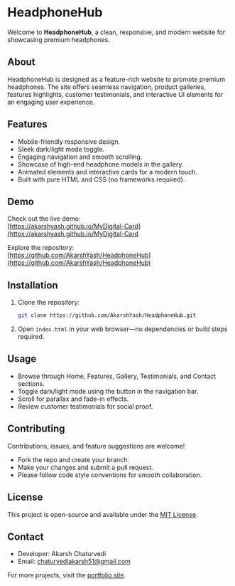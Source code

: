 # HeadphoneHub

Welcome to **HeadphoneHub**, a clean, responsive, and modern website for showcasing premium headphones.

## About

HeadphoneHub is designed as a feature-rich website to promote premium headphones. The site offers seamless navigation, product galleries, features highlights, customer testimonials, and interactive UI elements for an engaging user experience.

## Features

- Mobile-friendly responsive design.
- Sleek dark/light mode toggle.
- Engaging navigation and smooth scrolling.
- Showcase of high-end headphone models in the gallery.
- Animated elements and interactive cards for a modern touch.
- Built with pure HTML and CSS (no frameworks required).

## Demo

Check out the live demo:  
[https://akarshyash.github.io/MyDigital-Card](https://akarshyash.github.io/MyDigital-Card

Explore the repository:  
[https://github.com/AkarshYash/HeadphoneHub](https://github.com/AkarshYash/HeadphoneHub)

## Installation

1. Clone the repository:
   ```bash
   git clone https://github.com/AkarshYash/HeadphoneHub.git
   ```
2. Open `index.html` in your web browser—no dependencies or build steps required.

## Usage

- Browse through Home, Features, Gallery, Testimonials, and Contact sections.
- Toggle dark/light mode using the button in the navigation bar.
- Scroll for parallax and fade-in effects.
- Review customer testimonials for social proof.

## Contributing

Contributions, issues, and feature suggestions are welcome!
- Fork the repo and create your branch.
- Make your changes and submit a pull request.
- Please follow code style conventions for smooth collaboration.

## License

This project is open-source and available under the [MIT License](LICENSE).

## Contact

- Developer: Akarsh Chaturvedi
- Email: chaturvediakarsh51@gmail.com

For more projects, visit the [portfolio site](https://akarshyash.github.io/MyDigital-Card).

